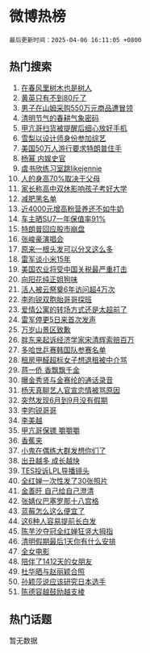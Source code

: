 # 微博热榜

`最后更新时间：2025-04-06 16:11:05 +0800`

## 热门搜索

1. [在春风里树木也是树人](https://m.weibo.cn/search?containerid=100103type%3D1%26t%3D10%26q%3D%23%E5%9C%A8%E6%98%A5%E9%A3%8E%E9%87%8C%E6%A0%91%E6%9C%A8%E4%B9%9F%E6%98%AF%E6%A0%91%E4%BA%BA%23&stream_entry_id=51&isnewpage=1&extparam=seat%3D1%26cate%3D10103%26stream_entry_id%3D51%26pos%3D0%26filter_type%3Drealtimehot%26q%3D%2523%25E5%259C%25A8%25E6%2598%25A5%25E9%25A3%258E%25E9%2587%258C%25E6%25A0%2591%25E6%259C%25A8%25E4%25B9%259F%25E6%2598%25AF%25E6%25A0%2591%25E4%25BA%25BA%2523%26dgr%3D0%26c_type%3D51%26display_time%3D1743927063%26pre_seqid%3D174392706379303383328112)
1. [黄英只有不到80斤了](https://m.weibo.cn/search?containerid=100103type%3D1%26t%3D10%26q%3D%E9%BB%84%E8%8B%B1%E5%8F%AA%E6%9C%89%E4%B8%8D%E5%88%B080%E6%96%A4%E4%BA%86&stream_entry_id=31&isnewpage=1&extparam=seat%3D1%26flag%3D1%26c_type%3D31%26pos%3D0%26lcate%3D5001%26cate%3D5001%26q%3D%25E9%25BB%2584%25E8%258B%25B1%25E5%258F%25AA%25E6%259C%2589%25E4%25B8%258D%25E5%2588%25B080%25E6%2596%25A4%25E4%25BA%2586%26filter_type%3Drealtimehot%26realpos%3D1%26band_rank%3D1%26dgr%3D0%26stream_entry_id%3D31%26display_time%3D1743927063%26pre_seqid%3D174392706379303383328112)
1. [男子在山姆采购550万元商品遭冒领](https://m.weibo.cn/search?containerid=100103type%3D1%26t%3D10%26q%3D%23%E7%94%B7%E5%AD%90%E5%9C%A8%E5%B1%B1%E5%A7%86%E9%87%87%E8%B4%AD550%E4%B8%87%E5%85%83%E5%95%86%E5%93%81%E9%81%AD%E5%86%92%E9%A2%86%23&stream_entry_id=31&isnewpage=1&extparam=seat%3D1%26flag%3D1%26c_type%3D31%26pos%3D1%26lcate%3D5001%26cate%3D5001%26q%3D%2523%25E7%2594%25B7%25E5%25AD%2590%25E5%259C%25A8%25E5%25B1%25B1%25E5%25A7%2586%25E9%2587%2587%25E8%25B4%25AD550%25E4%25B8%2587%25E5%2585%2583%25E5%2595%2586%25E5%2593%2581%25E9%2581%25AD%25E5%2586%2592%25E9%25A2%2586%2523%26filter_type%3Drealtimehot%26realpos%3D2%26band_rank%3D2%26dgr%3D0%26stream_entry_id%3D31%26display_time%3D1743927063%26pre_seqid%3D174392706379303383328112)
1. [清明节气的春耕气象密码](https://m.weibo.cn/search?containerid=100103type%3D1%26t%3D10%26q%3D%23%E6%B8%85%E6%98%8E%E8%8A%82%E6%B0%94%E7%9A%84%E6%98%A5%E8%80%95%E6%B0%94%E8%B1%A1%E5%AF%86%E7%A0%81%23&stream_entry_id=31&isnewpage=1&extparam=seat%3D1%26flag%3D0%26c_type%3D31%26pos%3D2%26lcate%3D5001%26cate%3D5001%26q%3D%2523%25E6%25B8%2585%25E6%2598%258E%25E8%258A%2582%25E6%25B0%2594%25E7%259A%2584%25E6%2598%25A5%25E8%2580%2595%25E6%25B0%2594%25E8%25B1%25A1%25E5%25AF%2586%25E7%25A0%2581%2523%26filter_type%3Drealtimehot%26realpos%3D3%26band_rank%3D3%26dgr%3D0%26stream_entry_id%3D31%26display_time%3D1743927063%26pre_seqid%3D174392706379303383328112)
1. [甲亢哥扫货被提醒后细心放好手机](https://m.weibo.cn/search?containerid=100103type%3D1%26t%3D10%26q%3D%23%E7%94%B2%E4%BA%A2%E5%93%A5%E6%89%AB%E8%B4%A7%E8%A2%AB%E6%8F%90%E9%86%92%E5%90%8E%E7%BB%86%E5%BF%83%E6%94%BE%E5%A5%BD%E6%89%8B%E6%9C%BA%23&stream_entry_id=31&isnewpage=1&extparam=seat%3D1%26flag%3D2%26c_type%3D31%26pos%3D3%26lcate%3D5001%26cate%3D5001%26q%3D%2523%25E7%2594%25B2%25E4%25BA%25A2%25E5%2593%25A5%25E6%2589%25AB%25E8%25B4%25A7%25E8%25A2%25AB%25E6%258F%2590%25E9%2586%2592%25E5%2590%258E%25E7%25BB%2586%25E5%25BF%2583%25E6%2594%25BE%25E5%25A5%25BD%25E6%2589%258B%25E6%259C%25BA%2523%26filter_type%3Drealtimehot%26realpos%3D4%26band_rank%3D4%26dgr%3D0%26stream_entry_id%3D31%26display_time%3D1743927063%26pre_seqid%3D174392706379303383328112)
1. [雪梨以设计师身份参加综艺](https://m.weibo.cn/search?containerid=100103type%3D1%26t%3D10%26q%3D%E9%9B%AA%E6%A2%A8%E4%BB%A5%E8%AE%BE%E8%AE%A1%E5%B8%88%E8%BA%AB%E4%BB%BD%E5%8F%82%E5%8A%A0%E7%BB%BC%E8%89%BA&stream_entry_id=31&isnewpage=1&extparam=seat%3D1%26flag%3D1%26c_type%3D31%26pos%3D4%26lcate%3D5001%26cate%3D5001%26q%3D%25E9%259B%25AA%25E6%25A2%25A8%25E4%25BB%25A5%25E8%25AE%25BE%25E8%25AE%25A1%25E5%25B8%2588%25E8%25BA%25AB%25E4%25BB%25BD%25E5%258F%2582%25E5%258A%25A0%25E7%25BB%25BC%25E8%2589%25BA%26filter_type%3Drealtimehot%26realpos%3D5%26band_rank%3D5%26dgr%3D0%26stream_entry_id%3D31%26display_time%3D1743927063%26pre_seqid%3D174392706379303383328112)
1. [美国50万人游行要求特朗普住手](https://m.weibo.cn/search?containerid=100103type%3D1%26t%3D10%26q%3D%23%E7%BE%8E%E5%9B%BD50%E4%B8%87%E4%BA%BA%E6%B8%B8%E8%A1%8C%E8%A6%81%E6%B1%82%E7%89%B9%E6%9C%97%E6%99%AE%E4%BD%8F%E6%89%8B%23&stream_entry_id=31&isnewpage=1&extparam=seat%3D1%26flag%3D0%26c_type%3D31%26pos%3D5%26lcate%3D5001%26cate%3D5001%26q%3D%2523%25E7%25BE%258E%25E5%259B%25BD50%25E4%25B8%2587%25E4%25BA%25BA%25E6%25B8%25B8%25E8%25A1%258C%25E8%25A6%2581%25E6%25B1%2582%25E7%2589%25B9%25E6%259C%2597%25E6%2599%25AE%25E4%25BD%258F%25E6%2589%258B%2523%26filter_type%3Drealtimehot%26realpos%3D6%26band_rank%3D6%26dgr%3D0%26stream_entry_id%3D31%26display_time%3D1743927063%26pre_seqid%3D174392706379303383328112)
1. [杨幂 内娱史官](https://m.weibo.cn/search?containerid=100103type%3D1%26t%3D10%26q%3D%E6%9D%A8%E5%B9%82+%E5%86%85%E5%A8%B1%E5%8F%B2%E5%AE%98&stream_entry_id=31&isnewpage=1&extparam=seat%3D1%26flag%3D0%26c_type%3D31%26pos%3D6%26lcate%3D5001%26cate%3D5001%26q%3D%25E6%259D%25A8%25E5%25B9%2582%2520%25E5%2586%2585%25E5%25A8%25B1%25E5%258F%25B2%25E5%25AE%2598%26filter_type%3Drealtimehot%26realpos%3D7%26band_rank%3D7%26dgr%3D0%26stream_entry_id%3D31%26display_time%3D1743927063%26pre_seqid%3D174392706379303383328112)
1. [虞书欣练习室跳likejennie](https://m.weibo.cn/search?containerid=100103type%3D1%26t%3D10%26q%3D%23%E8%99%9E%E4%B9%A6%E6%AC%A3%E7%BB%83%E4%B9%A0%E5%AE%A4%E8%B7%B3likejennie%23&stream_entry_id=31&isnewpage=1&extparam=seat%3D1%26flag%3D1%26c_type%3D31%26pos%3D7%26lcate%3D5001%26cate%3D5001%26q%3D%2523%25E8%2599%259E%25E4%25B9%25A6%25E6%25AC%25A3%25E7%25BB%2583%25E4%25B9%25A0%25E5%25AE%25A4%25E8%25B7%25B3likejennie%2523%26filter_type%3Drealtimehot%26realpos%3D8%26band_rank%3D8%26dgr%3D0%26stream_entry_id%3D31%26display_time%3D1743927063%26pre_seqid%3D174392706379303383328112)
1. [人的身高70%取决于父母](https://m.weibo.cn/search?containerid=100103type%3D1%26t%3D10%26q%3D%23%E4%BA%BA%E7%9A%84%E8%BA%AB%E9%AB%9870%25%E5%8F%96%E5%86%B3%E4%BA%8E%E7%88%B6%E6%AF%8D%23&stream_entry_id=31&isnewpage=1&extparam=seat%3D1%26flag%3D0%26c_type%3D31%26pos%3D8%26lcate%3D5001%26cate%3D5001%26q%3D%2523%25E4%25BA%25BA%25E7%259A%2584%25E8%25BA%25AB%25E9%25AB%259870%2525%25E5%258F%2596%25E5%2586%25B3%25E4%25BA%258E%25E7%2588%25B6%25E6%25AF%258D%2523%26filter_type%3Drealtimehot%26realpos%3D9%26band_rank%3D9%26dgr%3D0%26stream_entry_id%3D31%26display_time%3D1743927063%26pre_seqid%3D174392706379303383328112)
1. [家长称高中双休影响孩子考好大学](https://m.weibo.cn/search?containerid=100103type%3D1%26t%3D10%26q%3D%23%E5%AE%B6%E9%95%BF%E7%A7%B0%E9%AB%98%E4%B8%AD%E5%8F%8C%E4%BC%91%E5%BD%B1%E5%93%8D%E5%AD%A9%E5%AD%90%E8%80%83%E5%A5%BD%E5%A4%A7%E5%AD%A6%23&stream_entry_id=31&isnewpage=1&extparam=seat%3D1%26flag%3D0%26c_type%3D31%26pos%3D9%26lcate%3D5001%26cate%3D5001%26q%3D%2523%25E5%25AE%25B6%25E9%2595%25BF%25E7%25A7%25B0%25E9%25AB%2598%25E4%25B8%25AD%25E5%258F%258C%25E4%25BC%2591%25E5%25BD%25B1%25E5%2593%258D%25E5%25AD%25A9%25E5%25AD%2590%25E8%2580%2583%25E5%25A5%25BD%25E5%25A4%25A7%25E5%25AD%25A6%2523%26filter_type%3Drealtimehot%26realpos%3D10%26band_rank%3D10%26dgr%3D0%26stream_entry_id%3D31%26display_time%3D1743927063%26pre_seqid%3D174392706379303383328112)
1. [减肥黑名单](https://m.weibo.cn/search?containerid=100103type%3D1%26t%3D10%26q%3D%E5%87%8F%E8%82%A5%E9%BB%91%E5%90%8D%E5%8D%95&stream_entry_id=31&isnewpage=1&extparam=seat%3D1%26flag%3D1%26c_type%3D31%26pos%3D10%26lcate%3D5001%26cate%3D5001%26q%3D%25E5%2587%258F%25E8%2582%25A5%25E9%25BB%2591%25E5%2590%258D%25E5%258D%2595%26filter_type%3Drealtimehot%26realpos%3D11%26band_rank%3D11%26dgr%3D0%26stream_entry_id%3D31%26display_time%3D1743927063%26pre_seqid%3D174392706379303383328112)
1. [近4000元增高粉营养还不如牛奶](https://m.weibo.cn/search?containerid=100103type%3D1%26t%3D10%26q%3D%23%E8%BF%914000%E5%85%83%E5%A2%9E%E9%AB%98%E7%B2%89%E8%90%A5%E5%85%BB%E8%BF%98%E4%B8%8D%E5%A6%82%E7%89%9B%E5%A5%B6%23&stream_entry_id=31&isnewpage=1&extparam=seat%3D1%26flag%3D1%26c_type%3D31%26pos%3D11%26lcate%3D5001%26cate%3D5001%26q%3D%2523%25E8%25BF%25914000%25E5%2585%2583%25E5%25A2%259E%25E9%25AB%2598%25E7%25B2%2589%25E8%2590%25A5%25E5%2585%25BB%25E8%25BF%2598%25E4%25B8%258D%25E5%25A6%2582%25E7%2589%259B%25E5%25A5%25B6%2523%26filter_type%3Drealtimehot%26realpos%3D12%26band_rank%3D12%26dgr%3D0%26stream_entry_id%3D31%26display_time%3D1743927063%26pre_seqid%3D174392706379303383328112)
1. [车主晒SU7一年保值率91%](https://m.weibo.cn/search?containerid=100103type%3D1%26t%3D10%26q%3D%23%E8%BD%A6%E4%B8%BB%E6%99%92SU7%E4%B8%80%E5%B9%B4%E4%BF%9D%E5%80%BC%E7%8E%8791%25%23&stream_entry_id=31&isnewpage=1&extparam=seat%3D1%26flag%3D1%26c_type%3D31%26pos%3D12%26lcate%3D5001%26cate%3D5001%26q%3D%2523%25E8%25BD%25A6%25E4%25B8%25BB%25E6%2599%2592SU7%25E4%25B8%2580%25E5%25B9%25B4%25E4%25BF%259D%25E5%2580%25BC%25E7%258E%258791%2525%2523%26filter_type%3Drealtimehot%26realpos%3D13%26band_rank%3D13%26dgr%3D0%26stream_entry_id%3D31%26display_time%3D1743927063%26pre_seqid%3D174392706379303383328112)
1. [特朗普回应股市崩盘](https://m.weibo.cn/search?containerid=100103type%3D1%26t%3D10%26q%3D%23%E7%89%B9%E6%9C%97%E6%99%AE%E5%9B%9E%E5%BA%94%E8%82%A1%E5%B8%82%E5%B4%A9%E7%9B%98%23&stream_entry_id=31&isnewpage=1&extparam=seat%3D1%26flag%3D1%26c_type%3D31%26pos%3D13%26lcate%3D5001%26cate%3D5001%26q%3D%2523%25E7%2589%25B9%25E6%259C%2597%25E6%2599%25AE%25E5%259B%259E%25E5%25BA%2594%25E8%2582%25A1%25E5%25B8%2582%25E5%25B4%25A9%25E7%259B%2598%2523%26filter_type%3Drealtimehot%26realpos%3D14%26band_rank%3D14%26dgr%3D0%26stream_entry_id%3D31%26display_time%3D1743927063%26pre_seqid%3D174392706379303383328112)
1. [张峻豪演唱会](https://m.weibo.cn/search?containerid=100103type%3D1%26t%3D10%26q%3D%23%E5%BC%A0%E5%B3%BB%E8%B1%AA%E6%BC%94%E5%94%B1%E4%BC%9A%23&stream_entry_id=31&isnewpage=1&extparam=seat%3D1%26flag%3D0%26c_type%3D31%26pos%3D14%26lcate%3D5001%26cate%3D5001%26q%3D%2523%25E5%25BC%25A0%25E5%25B3%25BB%25E8%25B1%25AA%25E6%25BC%2594%25E5%2594%25B1%25E4%25BC%259A%2523%26filter_type%3Drealtimehot%26realpos%3D15%26band_rank%3D15%26dgr%3D0%26stream_entry_id%3D31%26display_time%3D1743927063%26pre_seqid%3D174392706379303383328112)
1. [原来一根头发可以分叉这么多](https://m.weibo.cn/search?containerid=100103type%3D1%26t%3D10%26q%3D%E5%8E%9F%E6%9D%A5%E4%B8%80%E6%A0%B9%E5%A4%B4%E5%8F%91%E5%8F%AF%E4%BB%A5%E5%88%86%E5%8F%89%E8%BF%99%E4%B9%88%E5%A4%9A&stream_entry_id=31&isnewpage=1&extparam=seat%3D1%26flag%3D0%26c_type%3D31%26pos%3D15%26lcate%3D5001%26cate%3D5001%26q%3D%25E5%258E%259F%25E6%259D%25A5%25E4%25B8%2580%25E6%25A0%25B9%25E5%25A4%25B4%25E5%258F%2591%25E5%258F%25AF%25E4%25BB%25A5%25E5%2588%2586%25E5%258F%2589%25E8%25BF%2599%25E4%25B9%2588%25E5%25A4%259A%26filter_type%3Drealtimehot%26realpos%3D16%26band_rank%3D16%26dgr%3D0%26stream_entry_id%3D31%26display_time%3D1743927063%26pre_seqid%3D174392706379303383328112)
1. [雷军谈小米15年](https://m.weibo.cn/search?containerid=100103type%3D1%26t%3D10%26q%3D%23%E9%9B%B7%E5%86%9B%E8%B0%88%E5%B0%8F%E7%B1%B315%E5%B9%B4%23&stream_entry_id=31&isnewpage=1&extparam=seat%3D1%26flag%3D0%26c_type%3D31%26pos%3D16%26lcate%3D5001%26cate%3D5001%26q%3D%2523%25E9%259B%25B7%25E5%2586%259B%25E8%25B0%2588%25E5%25B0%258F%25E7%25B1%25B315%25E5%25B9%25B4%2523%26filter_type%3Drealtimehot%26realpos%3D17%26band_rank%3D17%26dgr%3D0%26stream_entry_id%3D31%26display_time%3D1743927063%26pre_seqid%3D174392706379303383328112)
1. [美国农业将受中国关税最严重打击](https://m.weibo.cn/search?containerid=100103type%3D1%26t%3D10%26q%3D%23%E7%BE%8E%E5%9B%BD%E5%86%9C%E4%B8%9A%E5%B0%86%E5%8F%97%E4%B8%AD%E5%9B%BD%E5%85%B3%E7%A8%8E%E6%9C%80%E4%B8%A5%E9%87%8D%E6%89%93%E5%87%BB%23&stream_entry_id=31&isnewpage=1&extparam=seat%3D1%26flag%3D1%26c_type%3D31%26pos%3D17%26lcate%3D5001%26cate%3D5001%26q%3D%2523%25E7%25BE%258E%25E5%259B%25BD%25E5%2586%259C%25E4%25B8%259A%25E5%25B0%2586%25E5%258F%2597%25E4%25B8%25AD%25E5%259B%25BD%25E5%2585%25B3%25E7%25A8%258E%25E6%259C%2580%25E4%25B8%25A5%25E9%2587%258D%25E6%2589%2593%25E5%2587%25BB%2523%26filter_type%3Drealtimehot%26realpos%3D18%26band_rank%3D18%26dgr%3D0%26stream_entry_id%3D31%26display_time%3D1743927063%26pre_seqid%3D174392706379303383328112)
1. [向阳花纯正姐狗味](https://m.weibo.cn/search?containerid=100103type%3D1%26t%3D10%26q%3D%E5%90%91%E9%98%B3%E8%8A%B1%E7%BA%AF%E6%AD%A3%E5%A7%90%E7%8B%97%E5%91%B3&stream_entry_id=31&isnewpage=1&extparam=seat%3D1%26flag%3D1%26c_type%3D31%26pos%3D18%26lcate%3D5001%26cate%3D5001%26q%3D%25E5%2590%2591%25E9%2598%25B3%25E8%258A%25B1%25E7%25BA%25AF%25E6%25AD%25A3%25E5%25A7%2590%25E7%258B%2597%25E5%2591%25B3%26filter_type%3Drealtimehot%26realpos%3D19%26band_rank%3D19%26dgr%3D0%26stream_entry_id%3D31%26display_time%3D1743927063%26pre_seqid%3D174392706379303383328112)
1. [活人被云祭奠6年访问超4万次](https://m.weibo.cn/search?containerid=100103type%3D1%26t%3D10%26q%3D%E6%B4%BB%E4%BA%BA%E8%A2%AB%E4%BA%91%E7%A5%AD%E5%A5%A06%E5%B9%B4%E8%AE%BF%E9%97%AE%E8%B6%854%E4%B8%87%E6%AC%A1&stream_entry_id=31&isnewpage=1&extparam=seat%3D1%26flag%3D1%26c_type%3D31%26pos%3D19%26lcate%3D5001%26cate%3D5001%26q%3D%25E6%25B4%25BB%25E4%25BA%25BA%25E8%25A2%25AB%25E4%25BA%2591%25E7%25A5%25AD%25E5%25A5%25A06%25E5%25B9%25B4%25E8%25AE%25BF%25E9%2597%25AE%25E8%25B6%25854%25E4%25B8%2587%25E6%25AC%25A1%26filter_type%3Drealtimehot%26realpos%3D20%26band_rank%3D20%26dgr%3D0%26stream_entry_id%3D31%26display_time%3D1743927063%26pre_seqid%3D174392706379303383328112)
1. [李昀锐双胞胎哥哥探班](https://m.weibo.cn/search?containerid=100103type%3D1%26t%3D10%26q%3D%23%E6%9D%8E%E6%98%80%E9%94%90%E5%8F%8C%E8%83%9E%E8%83%8E%E5%93%A5%E5%93%A5%E6%8E%A2%E7%8F%AD%23&stream_entry_id=31&isnewpage=1&extparam=seat%3D1%26flag%3D2%26c_type%3D31%26pos%3D20%26lcate%3D5001%26cate%3D5001%26q%3D%2523%25E6%259D%258E%25E6%2598%2580%25E9%2594%2590%25E5%258F%258C%25E8%2583%259E%25E8%2583%258E%25E5%2593%25A5%25E5%2593%25A5%25E6%258E%25A2%25E7%258F%25AD%2523%26filter_type%3Drealtimehot%26realpos%3D21%26band_rank%3D21%26dgr%3D0%26stream_entry_id%3D31%26display_time%3D1743927063%26pre_seqid%3D174392706379303383328112)
1. [爱情公寓的转场方式还是太超前了](https://m.weibo.cn/search?containerid=100103type%3D1%26t%3D10%26q%3D%E7%88%B1%E6%83%85%E5%85%AC%E5%AF%93%E7%9A%84%E8%BD%AC%E5%9C%BA%E6%96%B9%E5%BC%8F%E8%BF%98%E6%98%AF%E5%A4%AA%E8%B6%85%E5%89%8D%E4%BA%86&stream_entry_id=31&isnewpage=1&extparam=seat%3D1%26flag%3D0%26c_type%3D31%26pos%3D21%26lcate%3D5001%26cate%3D5001%26q%3D%25E7%2588%25B1%25E6%2583%2585%25E5%2585%25AC%25E5%25AF%2593%25E7%259A%2584%25E8%25BD%25AC%25E5%259C%25BA%25E6%2596%25B9%25E5%25BC%258F%25E8%25BF%2598%25E6%2598%25AF%25E5%25A4%25AA%25E8%25B6%2585%25E5%2589%258D%25E4%25BA%2586%26filter_type%3Drealtimehot%26realpos%3D22%26band_rank%3D22%26dgr%3D0%26stream_entry_id%3D31%26display_time%3D1743927063%26pre_seqid%3D174392706379303383328112)
1. [雷军停更5日来首次发声](https://m.weibo.cn/search?containerid=100103type%3D1%26t%3D10%26q%3D%23%E9%9B%B7%E5%86%9B%E5%81%9C%E6%9B%B45%E6%97%A5%E6%9D%A5%E9%A6%96%E6%AC%A1%E5%8F%91%E5%A3%B0%23&stream_entry_id=31&isnewpage=1&extparam=seat%3D1%26flag%3D0%26c_type%3D31%26pos%3D22%26lcate%3D5001%26cate%3D5001%26q%3D%2523%25E9%259B%25B7%25E5%2586%259B%25E5%2581%259C%25E6%259B%25B45%25E6%2597%25A5%25E6%259D%25A5%25E9%25A6%2596%25E6%25AC%25A1%25E5%258F%2591%25E5%25A3%25B0%2523%26filter_type%3Drealtimehot%26realpos%3D23%26band_rank%3D23%26dgr%3D0%26stream_entry_id%3D31%26display_time%3D1743927063%26pre_seqid%3D174392706379303383328112)
1. [万岁山景区致歉](https://m.weibo.cn/search?containerid=100103type%3D1%26t%3D10%26q%3D%23%E4%B8%87%E5%B2%81%E5%B1%B1%E6%99%AF%E5%8C%BA%E8%87%B4%E6%AD%89%23&stream_entry_id=31&isnewpage=1&extparam=seat%3D1%26flag%3D0%26c_type%3D31%26pos%3D23%26lcate%3D5001%26cate%3D5001%26q%3D%2523%25E4%25B8%2587%25E5%25B2%2581%25E5%25B1%25B1%25E6%2599%25AF%25E5%258C%25BA%25E8%2587%25B4%25E6%25AD%2589%2523%26filter_type%3Drealtimehot%26realpos%3D24%26band_rank%3D24%26dgr%3D0%26stream_entry_id%3D31%26display_time%3D1743927063%26pre_seqid%3D174392706379303383328112)
1. [胖东来起诉经济学家宋清辉索赔百万](https://m.weibo.cn/search?containerid=100103type%3D1%26t%3D10%26q%3D%23%E8%83%96%E4%B8%9C%E6%9D%A5%E8%B5%B7%E8%AF%89%E7%BB%8F%E6%B5%8E%E5%AD%A6%E5%AE%B6%E5%AE%8B%E6%B8%85%E8%BE%89%E7%B4%A2%E8%B5%94%E7%99%BE%E4%B8%87%23&stream_entry_id=31&isnewpage=1&extparam=seat%3D1%26flag%3D0%26c_type%3D31%26pos%3D24%26lcate%3D5001%26cate%3D5001%26q%3D%2523%25E8%2583%2596%25E4%25B8%259C%25E6%259D%25A5%25E8%25B5%25B7%25E8%25AF%2589%25E7%25BB%258F%25E6%25B5%258E%25E5%25AD%25A6%25E5%25AE%25B6%25E5%25AE%258B%25E6%25B8%2585%25E8%25BE%2589%25E7%25B4%25A2%25E8%25B5%2594%25E7%2599%25BE%25E4%25B8%2587%2523%26filter_type%3Drealtimehot%26realpos%3D25%26band_rank%3D25%26dgr%3D0%26stream_entry_id%3D31%26display_time%3D1743927063%26pre_seqid%3D174392706379303383328112)
1. [多哈世乒赛韩国队参赛名单](https://m.weibo.cn/search?containerid=100103type%3D1%26t%3D10%26q%3D%E5%A4%9A%E5%93%88%E4%B8%96%E4%B9%92%E8%B5%9B%E9%9F%A9%E5%9B%BD%E9%98%9F%E5%8F%82%E8%B5%9B%E5%90%8D%E5%8D%95&stream_entry_id=31&isnewpage=1&extparam=seat%3D1%26flag%3D1%26c_type%3D31%26pos%3D25%26lcate%3D5001%26cate%3D5001%26q%3D%25E5%25A4%259A%25E5%2593%2588%25E4%25B8%2596%25E4%25B9%2592%25E8%25B5%259B%25E9%259F%25A9%25E5%259B%25BD%25E9%2598%259F%25E5%258F%2582%25E8%25B5%259B%25E5%2590%258D%25E5%258D%2595%26filter_type%3Drealtimehot%26realpos%3D26%26band_rank%3D26%26dgr%3D0%26stream_entry_id%3D31%26display_time%3D1743927063%26pre_seqid%3D174392706379303383328112)
1. [租房甲醛超标女子想退租被中介骂](https://m.weibo.cn/search?containerid=100103type%3D1%26t%3D10%26q%3D%23%E7%A7%9F%E6%88%BF%E7%94%B2%E9%86%9B%E8%B6%85%E6%A0%87%E5%A5%B3%E5%AD%90%E6%83%B3%E9%80%80%E7%A7%9F%E8%A2%AB%E4%B8%AD%E4%BB%8B%E9%AA%82%23&stream_entry_id=31&isnewpage=1&extparam=seat%3D1%26flag%3D1%26c_type%3D31%26pos%3D26%26lcate%3D5001%26cate%3D5001%26q%3D%2523%25E7%25A7%259F%25E6%2588%25BF%25E7%2594%25B2%25E9%2586%259B%25E8%25B6%2585%25E6%25A0%2587%25E5%25A5%25B3%25E5%25AD%2590%25E6%2583%25B3%25E9%2580%2580%25E7%25A7%259F%25E8%25A2%25AB%25E4%25B8%25AD%25E4%25BB%258B%25E9%25AA%2582%2523%26filter_type%3Drealtimehot%26realpos%3D27%26band_rank%3D27%26dgr%3D0%26stream_entry_id%3D31%26display_time%3D1743927063%26pre_seqid%3D174392706379303383328112)
1. [蒋一侨 香飘飘千金](https://m.weibo.cn/search?containerid=100103type%3D1%26t%3D10%26q%3D%E8%92%8B%E4%B8%80%E4%BE%A8+%E9%A6%99%E9%A3%98%E9%A3%98%E5%8D%83%E9%87%91&stream_entry_id=31&isnewpage=1&extparam=seat%3D1%26flag%3D1%26c_type%3D31%26pos%3D27%26lcate%3D5001%26cate%3D5001%26q%3D%25E8%2592%258B%25E4%25B8%2580%25E4%25BE%25A8%2520%25E9%25A6%2599%25E9%25A3%2598%25E9%25A3%2598%25E5%258D%2583%25E9%2587%2591%26filter_type%3Drealtimehot%26realpos%3D28%26band_rank%3D28%26dgr%3D0%26stream_entry_id%3D31%26display_time%3D1743927063%26pre_seqid%3D174392706379303383328112)
1. [曝金秀贤与金赛纶的通话录音](https://m.weibo.cn/search?containerid=100103type%3D1%26t%3D10%26q%3D%23%E6%9B%9D%E9%87%91%E7%A7%80%E8%B4%A4%E4%B8%8E%E9%87%91%E8%B5%9B%E7%BA%B6%E7%9A%84%E9%80%9A%E8%AF%9D%E5%BD%95%E9%9F%B3%23&stream_entry_id=31&isnewpage=1&extparam=seat%3D1%26flag%3D0%26c_type%3D31%26pos%3D28%26lcate%3D5001%26cate%3D5001%26q%3D%2523%25E6%259B%259D%25E9%2587%2591%25E7%25A7%2580%25E8%25B4%25A4%25E4%25B8%258E%25E9%2587%2591%25E8%25B5%259B%25E7%25BA%25B6%25E7%259A%2584%25E9%2580%259A%25E8%25AF%259D%25E5%25BD%2595%25E9%259F%25B3%2523%26filter_type%3Drealtimehot%26realpos%3D29%26band_rank%3D29%26dgr%3D0%26stream_entry_id%3D31%26display_time%3D1743927063%26pre_seqid%3D174392706379303383328112)
1. [杨天真聊艺人官宣恋情被骂原因](https://m.weibo.cn/search?containerid=100103type%3D1%26t%3D10%26q%3D%E6%9D%A8%E5%A4%A9%E7%9C%9F%E8%81%8A%E8%89%BA%E4%BA%BA%E5%AE%98%E5%AE%A3%E6%81%8B%E6%83%85%E8%A2%AB%E9%AA%82%E5%8E%9F%E5%9B%A0&stream_entry_id=31&isnewpage=1&extparam=seat%3D1%26flag%3D0%26c_type%3D31%26pos%3D29%26lcate%3D5001%26cate%3D5001%26q%3D%25E6%259D%25A8%25E5%25A4%25A9%25E7%259C%259F%25E8%2581%258A%25E8%2589%25BA%25E4%25BA%25BA%25E5%25AE%2598%25E5%25AE%25A3%25E6%2581%258B%25E6%2583%2585%25E8%25A2%25AB%25E9%25AA%2582%25E5%258E%259F%25E5%259B%25A0%26filter_type%3Drealtimehot%26realpos%3D30%26band_rank%3D30%26dgr%3D0%26stream_entry_id%3D31%26display_time%3D1743927063%26pre_seqid%3D174392706379303383328112)
1. [突然发现6月到9月没有假期](https://m.weibo.cn/search?containerid=100103type%3D1%26t%3D10%26q%3D%23%E7%AA%81%E7%84%B6%E5%8F%91%E7%8E%B06%E6%9C%88%E5%88%B09%E6%9C%88%E6%B2%A1%E6%9C%89%E5%81%87%E6%9C%9F%23&stream_entry_id=31&isnewpage=1&extparam=seat%3D1%26flag%3D0%26c_type%3D31%26pos%3D30%26lcate%3D5001%26cate%3D5001%26q%3D%2523%25E7%25AA%2581%25E7%2584%25B6%25E5%258F%2591%25E7%258E%25B06%25E6%259C%2588%25E5%2588%25B09%25E6%259C%2588%25E6%25B2%25A1%25E6%259C%2589%25E5%2581%2587%25E6%259C%259F%2523%26filter_type%3Drealtimehot%26realpos%3D31%26band_rank%3D31%26dgr%3D0%26stream_entry_id%3D31%26display_time%3D1743927063%26pre_seqid%3D174392706379303383328112)
1. [李昀锐哥哥](https://m.weibo.cn/search?containerid=100103type%3D1%26t%3D10%26q%3D%E6%9D%8E%E6%98%80%E9%94%90%E5%93%A5%E5%93%A5&stream_entry_id=31&isnewpage=1&extparam=seat%3D1%26flag%3D0%26c_type%3D31%26pos%3D31%26lcate%3D5001%26cate%3D5001%26q%3D%25E6%259D%258E%25E6%2598%2580%25E9%2594%2590%25E5%2593%25A5%25E5%2593%25A5%26filter_type%3Drealtimehot%26realpos%3D32%26band_rank%3D32%26dgr%3D0%26stream_entry_id%3D31%26display_time%3D1743927063%26pre_seqid%3D174392706379303383328112)
1. [李美越](https://m.weibo.cn/search?containerid=100103type%3D1%26t%3D10%26q%3D%E6%9D%8E%E7%BE%8E%E8%B6%8A&stream_entry_id=31&isnewpage=1&extparam=seat%3D1%26flag%3D1%26c_type%3D31%26pos%3D32%26lcate%3D5001%26cate%3D5001%26q%3D%25E6%259D%258E%25E7%25BE%258E%25E8%25B6%258A%26filter_type%3Drealtimehot%26realpos%3D33%26band_rank%3D33%26dgr%3D0%26stream_entry_id%3D31%26display_time%3D1743927063%26pre_seqid%3D174392706379303383328112)
1. [甲亢哥保镖 嚼嚼嚼](https://m.weibo.cn/search?containerid=100103type%3D1%26t%3D10%26q%3D%E7%94%B2%E4%BA%A2%E5%93%A5%E4%BF%9D%E9%95%96+%E5%9A%BC%E5%9A%BC%E5%9A%BC&stream_entry_id=31&isnewpage=1&extparam=seat%3D1%26flag%3D1%26c_type%3D31%26pos%3D33%26lcate%3D5001%26cate%3D5001%26q%3D%25E7%2594%25B2%25E4%25BA%25A2%25E5%2593%25A5%25E4%25BF%259D%25E9%2595%2596%2520%25E5%259A%25BC%25E5%259A%25BC%25E5%259A%25BC%26filter_type%3Drealtimehot%26realpos%3D34%26band_rank%3D34%26dgr%3D0%26stream_entry_id%3D31%26display_time%3D1743927063%26pre_seqid%3D174392706379303383328112)
1. [香蕉夹](https://m.weibo.cn/search?containerid=100103type%3D1%26t%3D10%26q%3D%E9%A6%99%E8%95%89%E5%A4%B9&stream_entry_id=31&isnewpage=1&extparam=seat%3D1%26flag%3D1%26c_type%3D31%26pos%3D34%26lcate%3D5001%26cate%3D5001%26q%3D%25E9%25A6%2599%25E8%2595%2589%25E5%25A4%25B9%26filter_type%3Drealtimehot%26realpos%3D35%26band_rank%3D35%26dgr%3D0%26stream_entry_id%3D31%26display_time%3D1743927063%26pre_seqid%3D174392706379303383328112)
1. [小鬼在偶练大群发想你们了](https://m.weibo.cn/search?containerid=100103type%3D1%26t%3D10%26q%3D%23%E5%B0%8F%E9%AC%BC%E5%9C%A8%E5%81%B6%E7%BB%83%E5%A4%A7%E7%BE%A4%E5%8F%91%E6%83%B3%E4%BD%A0%E4%BB%AC%E4%BA%86%23&stream_entry_id=31&isnewpage=1&extparam=seat%3D1%26flag%3D0%26c_type%3D31%26pos%3D35%26lcate%3D5001%26cate%3D5001%26q%3D%2523%25E5%25B0%258F%25E9%25AC%25BC%25E5%259C%25A8%25E5%2581%25B6%25E7%25BB%2583%25E5%25A4%25A7%25E7%25BE%25A4%25E5%258F%2591%25E6%2583%25B3%25E4%25BD%25A0%25E4%25BB%25AC%25E4%25BA%2586%2523%26filter_type%3Drealtimehot%26realpos%3D36%26band_rank%3D36%26dgr%3D0%26stream_entry_id%3D31%26display_time%3D1743927063%26pre_seqid%3D174392706379303383328112)
1. [出丑越多 成长越快](https://m.weibo.cn/search?containerid=100103type%3D1%26t%3D10%26q%3D%E5%87%BA%E4%B8%91%E8%B6%8A%E5%A4%9A+%E6%88%90%E9%95%BF%E8%B6%8A%E5%BF%AB&stream_entry_id=31&isnewpage=1&extparam=seat%3D1%26flag%3D1%26c_type%3D31%26pos%3D36%26lcate%3D5001%26cate%3D5001%26q%3D%25E5%2587%25BA%25E4%25B8%2591%25E8%25B6%258A%25E5%25A4%259A%2520%25E6%2588%2590%25E9%2595%25BF%25E8%25B6%258A%25E5%25BF%25AB%26filter_type%3Drealtimehot%26realpos%3D37%26band_rank%3D37%26dgr%3D0%26stream_entry_id%3D31%26display_time%3D1743927063%26pre_seqid%3D174392706379303383328112)
1. [TES投诉LPL导播镜头](https://m.weibo.cn/search?containerid=100103type%3D1%26t%3D10%26q%3D%23TES%E6%8A%95%E8%AF%89LPL%E5%AF%BC%E6%92%AD%E9%95%9C%E5%A4%B4%23&stream_entry_id=31&isnewpage=1&extparam=seat%3D1%26flag%3D1%26c_type%3D31%26pos%3D37%26lcate%3D5001%26cate%3D5001%26q%3D%2523TES%25E6%258A%2595%25E8%25AF%2589LPL%25E5%25AF%25BC%25E6%2592%25AD%25E9%2595%259C%25E5%25A4%25B4%2523%26filter_type%3Drealtimehot%26realpos%3D38%26band_rank%3D38%26dgr%3D0%26stream_entry_id%3D31%26display_time%3D1743927063%26pre_seqid%3D174392706379303383328112)
1. [全红婵一次性发了30张照片](https://m.weibo.cn/search?containerid=100103type%3D1%26t%3D10%26q%3D%23%E5%85%A8%E7%BA%A2%E5%A9%B5%E4%B8%80%E6%AC%A1%E6%80%A7%E5%8F%91%E4%BA%8630%E5%BC%A0%E7%85%A7%E7%89%87%23&stream_entry_id=31&isnewpage=1&extparam=seat%3D1%26flag%3D0%26c_type%3D31%26pos%3D38%26lcate%3D5001%26cate%3D5001%26q%3D%2523%25E5%2585%25A8%25E7%25BA%25A2%25E5%25A9%25B5%25E4%25B8%2580%25E6%25AC%25A1%25E6%2580%25A7%25E5%258F%2591%25E4%25BA%258630%25E5%25BC%25A0%25E7%2585%25A7%25E7%2589%2587%2523%26filter_type%3Drealtimehot%26realpos%3D39%26band_rank%3D39%26dgr%3D0%26stream_entry_id%3D31%26display_time%3D1743927063%26pre_seqid%3D174392706379303383328112)
1. [金善旴 自己给自己澄清](https://m.weibo.cn/search?containerid=100103type%3D1%26t%3D10%26q%3D%E9%87%91%E5%96%84%E6%97%B4+%E8%87%AA%E5%B7%B1%E7%BB%99%E8%87%AA%E5%B7%B1%E6%BE%84%E6%B8%85&stream_entry_id=31&isnewpage=1&extparam=seat%3D1%26flag%3D1%26c_type%3D31%26pos%3D39%26lcate%3D5001%26cate%3D5001%26q%3D%25E9%2587%2591%25E5%2596%2584%25E6%2597%25B4%2520%25E8%2587%25AA%25E5%25B7%25B1%25E7%25BB%2599%25E8%2587%25AA%25E5%25B7%25B1%25E6%25BE%2584%25E6%25B8%2585%26filter_type%3Drealtimehot%26realpos%3D40%26band_rank%3D40%26dgr%3D0%26stream_entry_id%3D31%26display_time%3D1743927063%26pre_seqid%3D174392706379303383328112)
1. [张婧仪巴塞罗那十八宫格](https://m.weibo.cn/search?containerid=100103type%3D1%26t%3D10%26q%3D%23%E5%BC%A0%E5%A9%A7%E4%BB%AA%E5%B7%B4%E5%A1%9E%E7%BD%97%E9%82%A3%E5%8D%81%E5%85%AB%E5%AE%AB%E6%A0%BC%23&stream_entry_id=31&isnewpage=1&extparam=seat%3D1%26flag%3D1%26c_type%3D31%26pos%3D40%26lcate%3D5001%26cate%3D5001%26q%3D%2523%25E5%25BC%25A0%25E5%25A9%25A7%25E4%25BB%25AA%25E5%25B7%25B4%25E5%25A1%259E%25E7%25BD%2597%25E9%2582%25A3%25E5%258D%2581%25E5%2585%25AB%25E5%25AE%25AB%25E6%25A0%25BC%2523%26filter_type%3Drealtimehot%26realpos%3D41%26band_rank%3D41%26dgr%3D0%26stream_entry_id%3D31%26display_time%3D1743927063%26pre_seqid%3D174392706379303383328112)
1. [蓝莓怎么这么便宜了](https://m.weibo.cn/search?containerid=100103type%3D1%26t%3D10%26q%3D%23%E8%93%9D%E8%8E%93%E6%80%8E%E4%B9%88%E8%BF%99%E4%B9%88%E4%BE%BF%E5%AE%9C%E4%BA%86%23&stream_entry_id=31&isnewpage=1&extparam=seat%3D1%26flag%3D0%26c_type%3D31%26pos%3D41%26lcate%3D5001%26cate%3D5001%26q%3D%2523%25E8%2593%259D%25E8%258E%2593%25E6%2580%258E%25E4%25B9%2588%25E8%25BF%2599%25E4%25B9%2588%25E4%25BE%25BF%25E5%25AE%259C%25E4%25BA%2586%2523%26filter_type%3Drealtimehot%26realpos%3D42%26band_rank%3D42%26dgr%3D0%26stream_entry_id%3D31%26display_time%3D1743927063%26pre_seqid%3D174392706379303383328112)
1. [这6种人容易提前长白发](https://m.weibo.cn/search?containerid=100103type%3D1%26t%3D10%26q%3D%23%E8%BF%996%E7%A7%8D%E4%BA%BA%E5%AE%B9%E6%98%93%E6%8F%90%E5%89%8D%E9%95%BF%E7%99%BD%E5%8F%91%23&stream_entry_id=31&isnewpage=1&extparam=seat%3D1%26flag%3D1%26c_type%3D31%26pos%3D42%26lcate%3D5001%26cate%3D5001%26q%3D%2523%25E8%25BF%25996%25E7%25A7%258D%25E4%25BA%25BA%25E5%25AE%25B9%25E6%2598%2593%25E6%258F%2590%25E5%2589%258D%25E9%2595%25BF%25E7%2599%25BD%25E5%258F%2591%2523%26filter_type%3Drealtimehot%26realpos%3D43%26band_rank%3D43%26dgr%3D0%26stream_entry_id%3D31%26display_time%3D1743927063%26pre_seqid%3D174392706379303383328112)
1. [陈芋汐夺冠全红婵狂竖大拇指](https://m.weibo.cn/search?containerid=100103type%3D1%26t%3D10%26q%3D%23%E9%99%88%E8%8A%8B%E6%B1%90%E5%A4%BA%E5%86%A0%E5%85%A8%E7%BA%A2%E5%A9%B5%E7%8B%82%E7%AB%96%E5%A4%A7%E6%8B%87%E6%8C%87%23&stream_entry_id=31&isnewpage=1&extparam=seat%3D1%26flag%3D0%26c_type%3D31%26pos%3D43%26lcate%3D5001%26cate%3D5001%26q%3D%2523%25E9%2599%2588%25E8%258A%258B%25E6%25B1%2590%25E5%25A4%25BA%25E5%2586%25A0%25E5%2585%25A8%25E7%25BA%25A2%25E5%25A9%25B5%25E7%258B%2582%25E7%25AB%2596%25E5%25A4%25A7%25E6%258B%2587%25E6%258C%2587%2523%26filter_type%3Drealtimehot%26realpos%3D44%26band_rank%3D44%26dgr%3D0%26stream_entry_id%3D31%26display_time%3D1743927063%26pre_seqid%3D174392706379303383328112)
1. [清明假期最后1天你有什么安排](https://m.weibo.cn/search?containerid=100103type%3D1%26t%3D10%26q%3D%23%E6%B8%85%E6%98%8E%E5%81%87%E6%9C%9F%E6%9C%80%E5%90%8E1%E5%A4%A9%E4%BD%A0%E6%9C%89%E4%BB%80%E4%B9%88%E5%AE%89%E6%8E%92%23&stream_entry_id=31&isnewpage=1&extparam=seat%3D1%26flag%3D0%26c_type%3D31%26pos%3D44%26lcate%3D5001%26cate%3D5001%26q%3D%2523%25E6%25B8%2585%25E6%2598%258E%25E5%2581%2587%25E6%259C%259F%25E6%259C%2580%25E5%2590%258E1%25E5%25A4%25A9%25E4%25BD%25A0%25E6%259C%2589%25E4%25BB%2580%25E4%25B9%2588%25E5%25AE%2589%25E6%258E%2592%2523%26filter_type%3Drealtimehot%26realpos%3D45%26band_rank%3D45%26dgr%3D0%26stream_entry_id%3D31%26display_time%3D1743927063%26pre_seqid%3D174392706379303383328112)
1. [全女电影](https://m.weibo.cn/search?containerid=100103type%3D1%26t%3D10%26q%3D%E5%85%A8%E5%A5%B3%E7%94%B5%E5%BD%B1&stream_entry_id=31&isnewpage=1&extparam=seat%3D1%26flag%3D1%26c_type%3D31%26pos%3D45%26lcate%3D5001%26cate%3D5001%26q%3D%25E5%2585%25A8%25E5%25A5%25B3%25E7%2594%25B5%25E5%25BD%25B1%26filter_type%3Drealtimehot%26realpos%3D46%26band_rank%3D46%26dgr%3D0%26stream_entry_id%3D31%26display_time%3D1743927063%26pre_seqid%3D174392706379303383328112)
1. [陪伴了1412天的女朋友](https://m.weibo.cn/search?containerid=100103type%3D1%26t%3D10%26q%3D%E9%99%AA%E4%BC%B4%E4%BA%861412%E5%A4%A9%E7%9A%84%E5%A5%B3%E6%9C%8B%E5%8F%8B&stream_entry_id=31&isnewpage=1&extparam=seat%3D1%26flag%3D1%26c_type%3D31%26pos%3D46%26lcate%3D5001%26cate%3D5001%26q%3D%25E9%2599%25AA%25E4%25BC%25B4%25E4%25BA%25861412%25E5%25A4%25A9%25E7%259A%2584%25E5%25A5%25B3%25E6%259C%258B%25E5%258F%258B%26filter_type%3Drealtimehot%26realpos%3D47%26band_rank%3D47%26dgr%3D0%26stream_entry_id%3D31%26display_time%3D1743927063%26pre_seqid%3D174392706379303383328112)
1. [杜华晒与赵丽颖合照](https://m.weibo.cn/search?containerid=100103type%3D1%26t%3D10%26q%3D%23%E6%9D%9C%E5%8D%8E%E6%99%92%E4%B8%8E%E8%B5%B5%E4%B8%BD%E9%A2%96%E5%90%88%E7%85%A7%23&stream_entry_id=31&isnewpage=1&extparam=seat%3D1%26flag%3D0%26c_type%3D31%26pos%3D47%26lcate%3D5001%26cate%3D5001%26q%3D%2523%25E6%259D%259C%25E5%258D%258E%25E6%2599%2592%25E4%25B8%258E%25E8%25B5%25B5%25E4%25B8%25BD%25E9%25A2%2596%25E5%2590%2588%25E7%2585%25A7%2523%26filter_type%3Drealtimehot%26realpos%3D48%26band_rank%3D48%26dgr%3D0%26stream_entry_id%3D31%26display_time%3D1743927063%26pre_seqid%3D174392706379303383328112)
1. [孙颖莎说应该研究日本选手](https://m.weibo.cn/search?containerid=100103type%3D1%26t%3D10%26q%3D%23%E5%AD%99%E9%A2%96%E8%8E%8E%E8%AF%B4%E5%BA%94%E8%AF%A5%E7%A0%94%E7%A9%B6%E6%97%A5%E6%9C%AC%E9%80%89%E6%89%8B%23&stream_entry_id=31&isnewpage=1&extparam=seat%3D1%26flag%3D0%26c_type%3D31%26pos%3D48%26lcate%3D5001%26cate%3D5001%26q%3D%2523%25E5%25AD%2599%25E9%25A2%2596%25E8%258E%258E%25E8%25AF%25B4%25E5%25BA%2594%25E8%25AF%25A5%25E7%25A0%2594%25E7%25A9%25B6%25E6%2597%25A5%25E6%259C%25AC%25E9%2580%2589%25E6%2589%258B%2523%26filter_type%3Drealtimehot%26realpos%3D49%26band_rank%3D49%26dgr%3D0%26stream_entry_id%3D31%26display_time%3D1743927063%26pre_seqid%3D174392706379303383328112)
1. [陈德容越鼓励越支棱](https://m.weibo.cn/search?containerid=100103type%3D1%26t%3D10%26q%3D%E9%99%88%E5%BE%B7%E5%AE%B9%E8%B6%8A%E9%BC%93%E5%8A%B1%E8%B6%8A%E6%94%AF%E6%A3%B1&stream_entry_id=31&isnewpage=1&extparam=seat%3D1%26flag%3D1%26c_type%3D31%26pos%3D49%26lcate%3D5001%26cate%3D5001%26q%3D%25E9%2599%2588%25E5%25BE%25B7%25E5%25AE%25B9%25E8%25B6%258A%25E9%25BC%2593%25E5%258A%25B1%25E8%25B6%258A%25E6%2594%25AF%25E6%25A3%25B1%26filter_type%3Drealtimehot%26realpos%3D50%26band_rank%3D50%26dgr%3D0%26stream_entry_id%3D31%26display_time%3D1743927063%26pre_seqid%3D174392706379303383328112)

## 热门话题

暂无数据
